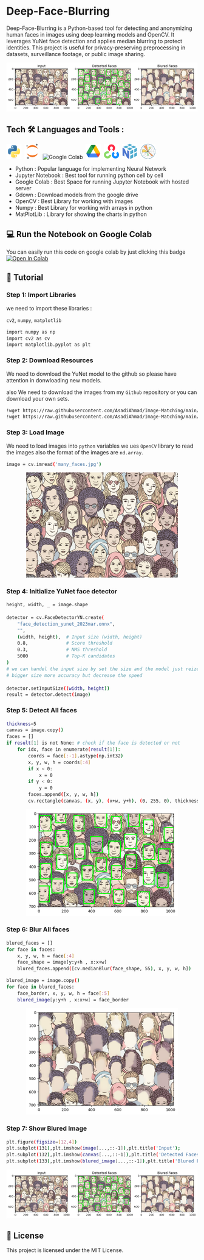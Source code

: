 # Deep-Face-Blurring
Deep-Face-Blurring is a Python-based tool for detecting and anonymizing human faces in images using deep learning models and OpenCV. It leverages YuNet face detection and applies median blurring to protect identities. This project is useful for privacy-preserving preprocessing in datasets, surveillance footage, or public image sharing.

<div display=flex align=center>
  <img src="/Pictures/result.jpg"/>
</div>

## Tech :hammer_and_wrench: Languages and Tools :

<div>
  <img src="https://github.com/devicons/devicon/blob/master/icons/python/python-original.svg" title="Python" alt="Python" width="40" height="40"/>&nbsp;
  <img src="https://github.com/devicons/devicon/blob/master/icons/jupyter/jupyter-original.svg" title="Jupyter Notebook" alt="Jupyter Notebook" width="40" height="40"/>&nbsp;
  <img src="https://assets.st-note.com/img/1670632589167-x9aAV8lmnH.png" title="Google Colab" alt="Google Colab" width="40" height="40"/>&nbsp;
  <img src="https://raw.githubusercontent.com/github/explore/8f19e4dbbf13418dc1b1d58bb265953553c15a46/topics/google-drive/google-drive.png" title="Google Drive" alt="Google Drive" width="40" height="40"/>&nbsp;
  <img src="https://github.com/devicons/devicon/blob/master/icons/opencv/opencv-original.svg" title="OpenCV" alt="OpenCV" width="40" height="40"/>&nbsp;
  <img src="https://github.com/devicons/devicon/blob/master/icons/numpy/numpy-original.svg" title="Numpy" alt="Numpy" width="40" height="40"/>&nbsp;
  <img src="https://github.com/devicons/devicon/blob/master/icons/matplotlib/matplotlib-original.svg"  title="MatPlotLib" alt="MatPlotLib" width="40" height="40"/>&nbsp;
</div>

- Python : Popular language for implementing Neural Network
- Jupyter Notebook : Best tool for running python cell by cell
- Google Colab : Best Space for running Jupyter Notebook with hosted server
- Gdown : Download models from the google drive
- OpenCV : Best Library for working with images
- Numpy : Best Library for working with arrays in python
- MatPlotLib : Library for showing the charts in python

## 💻 Run the Notebook on Google Colab

You can easily run this code on google colab by just clicking this badge [![Open In Colab](https://colab.research.google.com/assets/colab-badge.svg)](https://colab.research.google.com/github/AsadiAhmad/Deep-Face-Blurring/blob/main/Code/Deep_Face_Blurring.ipynb)

## 📝 Tutorial

### Step 1: Import Libraries

we need to import these libraries :

`cv2`, `numpy`, `matplotlib`

```sh
import numpy as np
import cv2 as cv
import matplotlib.pyplot as plt
```

### Step 2: Download Resources

We need to download the YuNet model to the github so please have attention in donwloading new models.

also We need to download the images from my `Github` repository or you can download your own sets.

```sh
!wget https://raw.githubusercontent.com/AsadiAhmad/Image-Matching/main/Pictures/ps5_games.jpg -O ps5_games.jpg
!wget https://raw.githubusercontent.com/AsadiAhmad/Image-Matching/main/Pictures/gost_of_tsushima.jpg -O gost_of_tsushima.jpg
```

### Step 3: Load Image

We need to load images into `python` variables we ues `OpenCV` library to read the images also the format of the images are `nd.array`.

```sh
image = cv.imread('many_faces.jpg')
```

<div display=flex align=center>
  <img src="/Pictures/many_faces.jpg" width="400px"/>
</div>

### Step 4: Initialize YuNet face detector

```sh
height, width, _ = image.shape

detector = cv.FaceDetectorYN.create(
    "face_detection_yunet_2023mar.onnx",
    "",
    (width, height),  # Input size (width, height)
    0.8,              # Score threshold
    0.3,              # NMS threshold
    5000              # Top-K candidates
)
# we can handel the input size by set the size and the model just reize that in input
# bigger size more accuracy but decrease the speed

detector.setInputSize((width, height))
result = detector.detect(image)
```

### Step 5: Detect All faces

```sh
thickness=5
canvas = image.copy()
faces = []
if result[1] is not None: # check if the face is detected or not
    for idx, face in enumerate(result[1]):
        coords = face[:-1].astype(np.int32)
        x, y, w, h = coords[:4]
        if x < 0:
            x = 0
        if y < 0:
            y = 0
        faces.append([x, y, w, h])
        cv.rectangle(canvas, (x, y), (x+w, y+h), (0, 255, 0), thickness)
```

<div display=flex align=center>
  <img src="/Pictures/Detected.jpg" width="400px"/>
</div>

### Step 6: Blur All faces

```sh
blured_faces = []
for face in faces:
    x, y, w, h = face[:4]
    face_shape = image[y:y+h , x:x+w]
    blured_faces.append([cv.medianBlur(face_shape, 55), x, y, w, h])
```

```sh
blured_image = image.copy()
for face in blured_faces:
    face_border, x, y, w, h = face[:5]
    blured_image[y:y+h , x:x+w] = face_border
```

<div display=flex align=center>
  <img src="/Pictures/Blurred.jpg" width="400px"/>
</div>

### Step 7: Show Blured Image

```sh
plt.figure(figsize=[12,4])
plt.subplot(131),plt.imshow(image[...,::-1]),plt.title('Input');
plt.subplot(132),plt.imshow(canvas[...,::-1]),plt.title('Detected Faces');
plt.subplot(133),plt.imshow(blured_image[...,::-1]),plt.title('Blured Faces');
```

<div display=flex align=center>
  <img src="/Pictures/result.jpg"/>
</div>

## 🪪 License

This project is licensed under the MIT License.
